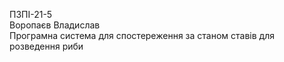 ПЗПІ-21-5  
Воропаєв Владислав  
Програмна система для спостереження за станом ставів для розведення риби  
